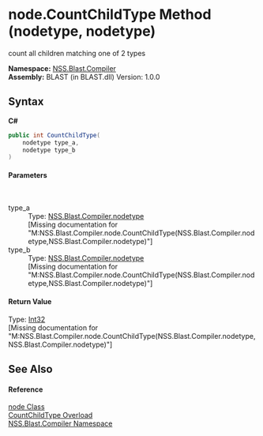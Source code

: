 # node.CountChildType Method (nodetype, nodetype)
 

count all children matching one of 2 types

**Namespace:**&nbsp;<a href="N_NSS_Blast_Compiler">NSS.Blast.Compiler</a><br />**Assembly:**&nbsp;BLAST (in BLAST.dll) Version: 1.0.0

## Syntax

**C#**<br />
``` C#
public int CountChildType(
	nodetype type_a,
	nodetype type_b
)
```


#### Parameters
&nbsp;<dl><dt>type_a</dt><dd>Type: <a href="T_NSS_Blast_Compiler_nodetype">NSS.Blast.Compiler.nodetype</a><br />\[Missing <param name="type_a"/> documentation for "M:NSS.Blast.Compiler.node.CountChildType(NSS.Blast.Compiler.nodetype,NSS.Blast.Compiler.nodetype)"\]</dd><dt>type_b</dt><dd>Type: <a href="T_NSS_Blast_Compiler_nodetype">NSS.Blast.Compiler.nodetype</a><br />\[Missing <param name="type_b"/> documentation for "M:NSS.Blast.Compiler.node.CountChildType(NSS.Blast.Compiler.nodetype,NSS.Blast.Compiler.nodetype)"\]</dd></dl>

#### Return Value
Type: <a href="https://docs.microsoft.com/dotnet/api/system.int32" target="_blank" rel="noopener noreferrer">Int32</a><br />\[Missing <returns> documentation for "M:NSS.Blast.Compiler.node.CountChildType(NSS.Blast.Compiler.nodetype,NSS.Blast.Compiler.nodetype)"\]

## See Also


#### Reference
<a href="T_NSS_Blast_Compiler_node">node Class</a><br /><a href="Overload_NSS_Blast_Compiler_node_CountChildType">CountChildType Overload</a><br /><a href="N_NSS_Blast_Compiler">NSS.Blast.Compiler Namespace</a><br />